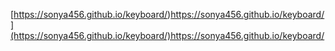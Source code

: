 [https://sonya456.github.io/keyboard/)https://sonya456.github.io/keyboard/](https://sonya456.github.io/keyboard/)https://sonya456.github.io/keyboard/
